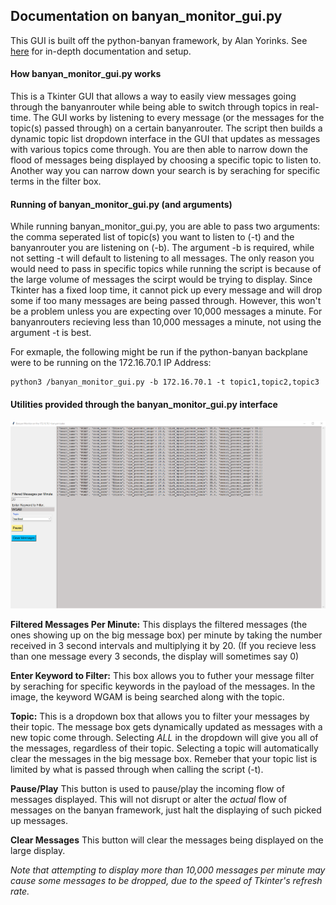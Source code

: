 ## Documentation on banyan_monitor_gui.py
This GUI is built off the python-banyan framework, by Alan Yorinks. See [here](https://mryslab.github.io/python_banyan/) for in-depth documentation and setup.


#### How banyan_monitor_gui.py works
This is a Tkinter GUI that allows a way to easily view messages going through the banyanrouter while being able to switch through topics in real-time. The GUI works by listening to every message (or the messages for the topic(s) passed through) on a certain banyanrouter. The script then builds a dynamic topic list dropdown interface in the GUI that updates as messages with various topics come through. You are then able to narrow down the flood of messages being displayed by choosing a specific topic to listen to. Another way you can narrow down your search is by seraching for specific terms in the filter box. 


#### Running of banyan_monitor_gui.py (and arguments)
While running banyan_monitor_gui.py, you are able to pass two arguments: the comma seperated list of topic(s) you want to listen to (-t) and the banyanrouter you are listening on (-b). The argument -b is required, while not setting -t will default to listening to all messages. The only reason you would need to pass in specific topics while running the script is because of the large volume of messages the scirpt would be trying to display. Since Tkinter has a fixed loop time, it cannot pick up every message and will drop some if too many messages are being passed through. However, this won't be a problem unless you are expecting over 10,000 messages a minute. For banyanrouters recieving less than 10,000 messages a minute, not using the argument -t is best. 

For exmaple, the following might be run if the python-banyan backplane were to be running on the 172.16.70.1 IP Address:
```
python3 /banyan_monitor_gui.py -b 172.16.70.1 -t topic1,topic2,topic3
```

#### Utilities provided through the banyan_monitor_gui.py interface
![Image of GUI](https://github.com/NoahMoscovici/banyanmonitorgui/blob/master/banyanmonitorgui.png)

**Filtered Messages Per Minute:**
This displays the filtered messages (the ones showing up on the big message box) per minute by taking the number received in 3 second intervals and multiplying it by 20. (If you recieve less than one message every 3 seconds, the display will sometimes say 0)

**Enter Keyword to Filter:**
This box allows you to futher your message filter by seraching for specific keywords in the payload of the messages. In the image, the keyword WGAM is being searched along with the topic.

**Topic:**
This is a dropdown box that allows you to filter your messages by their topic. The message box gets dynamically updated as messages with a new topic come through. Selecting *ALL* in the dropdown will give you all of the messages, regardless of their topic. Selecting a topic will automatically clear the messages in the big message box. Remeber that your topic list is limited by what is passed through when calling the script (-t).

**Pause/Play**
This button is used to pause/play the incoming flow of messages displayed. This will not disrupt or alter the *actual* flow of messages on the banyan framework, just halt the displaying of such picked up messages.

**Clear Messages**
This button will clear the messages being displayed on the large display.

*Note that attempting to display more than 10,000 messages per minute may cause some messages to be dropped, due to the speed of Tkinter's refresh rate.*
